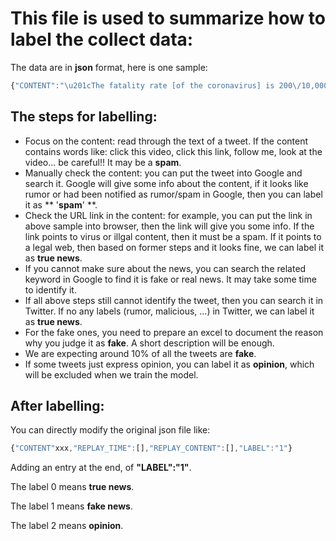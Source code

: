 # This file is used to summarize how to label the collect data:

The data are in **json** format, here is one sample:

```javascript
{"CONTENT":"\u201cThe fatality rate [of the coronavirus] is 200\/10,000, which is currently lower compared to many other viruses including SARS, so if it was meant as a bioweapon, it is not a good one.\"\n https:\/\/www.buzzfeednews.com\/article\/ryanhatesthis\/a-pro-trump-blog-has-doxed-a-chinese-scientist-it-falsely\u00a0\u2026","TWEET_ID":"1223395526223118336","USER_NAME":"simonplittle","POST_DATE":"2020-01-31","POST_TIME":"18:59:57","LINK":"https:\/\/twitter.com\/simonplittle\/status\/1223395526223118336","URL_INCLUDED":["https:\/\/www.buzzfeednews.com\/article\/ryanhatesthis\/a-pro-trump-blog-has-doxed-a-chinese-scientist-it-falsely"],"RETWEETS_COUNT":0,"RETWEETS_PEOPLE":[],"LIKES_AMOUNT":"1","REPLIIES_AMOUNT":0,"REPLAY_PEOPLE":[],"REPLAY_TIME":[],"REPLAY_CONTENT":[]}
```


## The steps for labelling:

* Focus on the content: read through the text of a tweet. If the content contains words like: click this video, click this link, follow me, look at the video... be careful!! It may be a **spam**.
* Manually check the content: you can put the tweet into Google and search it. Google will give some info about the content, if it looks like rumor or had been notified as rumor/spam in Google, then you can label it as ** '**spam**' **.
* Check the URL link in the content: for example, you can put the link in above sample into browser, then the link will give you some info. If the link points to virus or illgal content, then it must be a spam. If it points to a legal web, then based on former steps and it looks fine, we can label it as **true news**.
* If you cannot make sure about the news, you can search the related keyword in Google to find it is fake or real news. It may take some time to identify it.
* If all above steps still cannot identify the tweet, then you can search it in Twitter. If no any labels (rumor, malicious, ...) in Twitter, we can label it as **true news**.
* For the fake ones, you need to prepare an excel to document the reason why you judge it as **fake**. A short description will be enough. 
* We are expecting around 10% of all the tweets are **fake**.
* If some tweets just express opinion, you can label it as **opinion**, which will be excluded when we train the model.  

## After labelling:

You can directly modify the original json file like:

```javascript
{"CONTENT"xxx,"REPLAY_TIME":[],"REPLAY_CONTENT":[],"LABEL":"1"}
```
Adding an entry at the end, of **"LABEL":"1"**.

The label 0 means **true news**.

The label 1 means **fake news**.

The label 2 means **opinion**.
